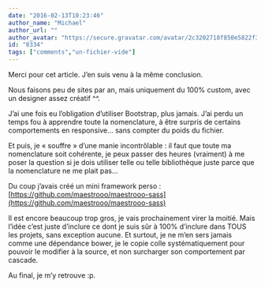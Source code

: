 ```yaml
---
date: "2016-02-13T10:23:46"
author_name: "Michael"
author_url: ""
author_avatar: "https://secure.gravatar.com/avatar/2c3202718f850e5822f31a72b904668e"
id: "8334"
tags: ["comments","un-fichier-vide"]
---
```

Merci pour cet article. J’en suis venu à la même conclusion.

Nous faisons peu de sites par an, mais uniquement du 100% custom, avec un designer assez créatif ^^.

J’ai une fois eu l’obligation d’utiliser Bootstrap, plus jamais. J’ai perdu un temps fou à apprendre toute la nomenclature, à être surpris de certains comportements en responsive… sans compter du poids du fichier.

Et puis, je «&nbsp;souffre&nbsp;» d’une manie incontrôlable : il faut que toute ma nomenclature soit cohérente, je peux passer des heures (vraiment) à me poser la question si je dois utiliser telle ou telle bibliothèque juste parce que la nomenclature ne me plait pas…

Du coup j’avais créé un mini framework perso : [https://github.com/maestrooo/maestrooo-sass](https://github.com/maestrooo/maestrooo-sass)

Il est encore beaucoup trop gros, je vais prochainement virer la moitié. Mais l’idée c’est juste d’inclure ce dont je suis sûr à 100% d’inclure dans TOUS les projets, sans exception aucune. Et surtout, je ne m’en sers jamais comme une dépendance bower, je le copie colle systématiquement pour pouvoir le modifier à la source, et non surcharger son comportement par cascade.

Au final, je m’y retrouve :p.